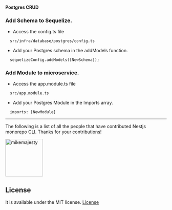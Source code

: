 #### Postgres CRUD

### Add Schema to Sequelize.

 - Access the config.ts file
  ```
    src/infra/database/postgres/config.ts
  ```
 - Add your Postgres schema in the addModels function. 
  ```
    sequelizeConfig.addModels([NewSchema]);
  ```

### Add Module to microservice.

 - Access the app.module.ts file
  ```
    src/app.module.ts
  ```
 - Add your Postgres Module in the Imports array. 
  ```
    imports: [NewModule]
  ```

---

The following is a list of all the people that have contributed Nestjs monorepo CLI. Thanks for your contributions!

[<img alt="mikemajesty" src="https://avatars1.githubusercontent.com/u/11630212?s=460&v=4&s=117" width="117">](https://github.com/mikemajesty)

## License

It is available under the MIT license.
[License](https://opensource.org/licenses/mit-license.php)


